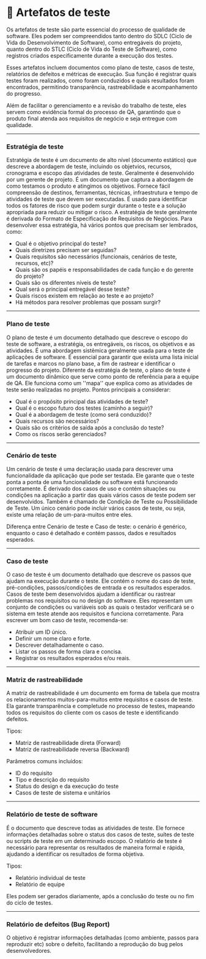 # 🧾 Artefatos de teste

Os artefatos de teste são parte essencial do processo de qualidade de software. Eles podem ser compreendidos tanto dentro do SDLC (Ciclo de Vida do Desenvolvimento de Software), como entregáveis do projeto, quanto dentro do STLC (Ciclo de Vida do Teste de Software), como registros criados especificamente durante a execução dos testes.

Esses artefatos incluem documentos como plano de teste, casos de teste, relatórios de defeitos e métricas de execução. Sua função é registrar quais testes foram realizados, como foram conduzidos e quais resultados foram encontrados, permitindo transparência, rastreabilidade e acompanhamento do progresso.

Além de facilitar o gerenciamento e a revisão do trabalho de teste, eles servem como evidência formal do processo de QA, garantindo que o produto final atenda aos requisitos de negócio e seja entregue com qualidade.

---

### Estratégia de teste

Estratégia de teste é um documento de alto nível (documento estático) que descreve a abordagem de teste, incluindo os objetvios, recursos, cronograma e escopo das atividades de teste. Geralmente é desenvolvido por um gerente de projeto. É um documento que captura a abordagem de como testamos o produto e atingimos os objetivos. Fornece fácil compreensão de destinos, ferramentas, técnicas, infraestrutura e tempo de atividades de teste que devem ser executadas. É usado para identificar todos os fatores de risco que podem surgir durante o teste e a solução apropriada para reduzir ou mitigar o risco. A estratégia de teste geralmente é derivada do Formato de Especificação de Requisitos de Negócios. Para desenvolver essa estratégia, há vários pontos que precisam ser lembrados, como:

- Qual é o objetivo principal do teste?
- Quais diretrizes precisam ser seguidas?
- Quais requisitos são necessários (funcionais, cenários de teste, recursos, etc)?
- Quais são os papéis e responsabilidades de cada função e do gerente do projeto?
- Quais são os diferentes níveis de teste?
- Qual será o principal entregável desse teste?
- Quais riscos existem em relação ao teste e ao projeto?
- Há métodos para resolver problemas que possam surgir?

---

### Plano de teste

O plano de teste é um documento detalhado que descreve o escopo do teste de software, a estratégia, os entregáveis, os riscos, os objetivos e as atividades. É uma abordagem sistêmica geralmente usada para o teste de aplicações de software. É essencial para garantir que exista uma lista inicial de tarefas e marcos no plano base, a fim de rastrear e identificar o progresso do projeto.
Diferente da estratégia de teste, o plano de teste é um documento dinâmico que serve como ponto de referência para a equipe de QA. Ele funciona como um ''mapa'' que explica como as atividades de teste serão realizadas no projeto.
Pontos principais a considerar:

- Qual é o propósito principal das atividades de teste?
- Qual é o escopo futuro dos testes (caminho a seguir)?
- Qual é a abordagem de teste (como será conduzido)?
- Quais recursos são necessários?
- Quais são os critérios de saída após a conclusão do teste?
- Como os riscos serão gerenciados?

---

### Cenário de teste

Um cenário de teste é uma declaração usada para descrever uma funcionalidade da aplicação que pode ser testada. Ele garante que o teste ponta a ponta de uma funcionalidade ou software está funcionando corretamente.
É derivado dos casos de uso e contém situações ou condições na aplicação a partir das quais vários casos de teste podem ser desenvolvidos. Também é chamado de Condição de Teste ou Possibilidade de Teste.
Um único cenário pode incluir vários casos de teste, ou seja, existe uma relação de um-para-muitos entre eles.

Diferença entre Cenário de teste e Caso de teste: o cenário é genérico, enquanto o caso é detalhado e contém passos, dados e resultados esperados.

---

### Caso de teste

O caso de teste é um documento detalhado que descreve os passos que ajudam na execução durante o teste. Ele contém o nome do caso de teste, pré-condições, passos/condições de entrada e os resultados esperados.
Casos de teste bem desenvolvidos ajudam a identificar ou rastrear problemas nos requisitos ou no design do software.
Eles representam um conjunto de condições ou variáveis sob as quais o testador verificará se o sistema em teste atende aos requisitos e funciona corretamente.
Para escrever um bom caso de teste, recomenda-se:

- Atribuir um ID único.
- Definir um nome claro e forte.
- Descrever detalhadamente o caso.
- Listar os passos de forma clara e concisa.
- Registrar os resultados esperados e/ou reais.

---

### Matriz de rastreabilidade

A matriz de rastreabilidade é um documento em forma de tabela que mostra os relacionamentos muitos-para-muitos entre requisitos e casos de teste. Ela garante transparência e completude no processo de testes, mapeando todos os requisitos do cliente com os casos de teste e identificando defeitos.

Tipos:
- Matriz de rastreabilidade direta (Forward)
- Matriz de rastreabilidade reversa (Backward)

Parâmetros comuns incluídos:
- ID do requisito
- Tipo e descrição do requisito
- Status do design e da execução do teste
- Casos de teste de sistema e unitários

---

### Relatório de teste de software

É o documento que descreve todas as atividades de teste. Ele fornece informações detalhadas sobre o status dos casos de teste, suítes de teste ou scripts de teste em um determinado escopo. O relatório de teste é necessário para representar os resultados de maneira formal e rápida, ajudando a identificar os resultados de forma objetiva.

Tipos:
- Relatório individual de teste
- Relatório de equipe

Eles podem ser gerados diariamente, após a conclusão do teste ou no fim do ciclo de testes.

---

### Relatório de defeitos (Bug Report)

O objetivo é registrar informações detalhadas (como ambiente, passos para reproduzir etc) sobre o defeito, facilitando a reprodução do bug pelos desenvolvedores.


